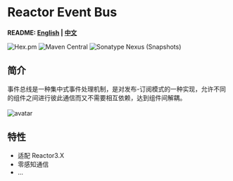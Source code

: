 # Reactor Event Bus

**README: [English](https://gitlab.yanzx-dev.cn/reactor/reactor-event-bus/blob/master/README.md) | [中文](https://gitlab.yanzx-dev.cn/reactor/reactor-event-bus/blob/master/README-zh.md)**

![Hex.pm](https://img.shields.io/hexpm/l/plug.svg?color=green)
![Maven Central](https://img.shields.io/maven-central/v/com.github.virtualcry/reactor-event-bus.svg)
![Sonatype Nexus (Snapshots)](https://img.shields.io/nexus/snapshots/https/oss.sonatype.org/com.github.virtualcry/reactor-event-bus.svg)

## 简介
事件总线是一种集中式事件处理机制，是对发布-订阅模式的一种实现，允许不同的组件之间进行彼此通信而又不需要相互依赖，达到组件间解耦。
<br><br>
![avatar](https://gitlab.yanzx-dev.cn/reactor/reactor-event-bus/raw/master/images/event-bus-architecture.png)

## 特性
* 适配 Reactor3.X
* 零感知通信
* ...